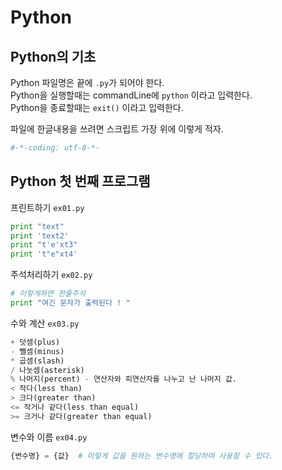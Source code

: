 # Python

## Python의 기초
Python 파일명은 끝에 `.py`가 되어야 한다.  
Python을 실행할때는 commandLine에 `python` 이라고 입력한다.  
Python을 종료할때는 `exit()` 이라고 입력한다.
  
파일에 한글내용을 쓰려면 스크립트 가장 위에 이렇게 적자.
```Python 
#-*-coding: utf-8-*-
```

## Python 첫 번째 프로그램

프린트하기 `ex01.py`
``` Python
print "text"
print 'text2'
print "t'e'xt3"
print 't"e"xt4'
```
  
주석처리하기 `ex02.py`
``` Python
# 이렇게하면 한줄주석
print "여긴 문자가 출력된다 ! "
```
수와 계산 `ex03.py`
``` Python
+ 덧셈(plus)
- 뺄셈(minus)
* 곱셈(slash)
/ 나눗셈(asterisk)
% 나머지(percent) - 연산자와 피연산자를 나누고 난 나머지 값.
< 작다(less than)
> 크다(greater than)
<= 작거나 같다(less than equal)
>= 크거나 같다(greater than equal)
```

변수와 이름 `ex04.py`
```Python
{변수명} = {값}  # 이렇게 값을 원하는 변수명에 할당하여 사용할 수 있다.
```





